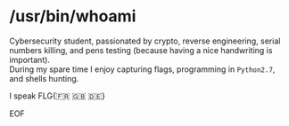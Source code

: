 # /usr/bin/whoami

Cybersecurity student, passionated by crypto, reverse engineering, serial numbers killing, and pens testing (because having a nice handwriting is important).  
During my spare time I enjoy capturing flags, programming in `Python2.7`, and shells hunting.  

I speak FLG{:fr: :uk: :de:}

EOF
